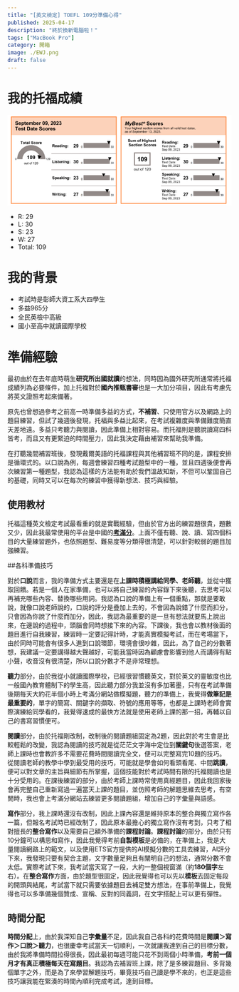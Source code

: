 ```yaml
---
title: "[英文檢定] TOEFL 109分準備心得"
published: 2025-04-17
description: "終於換新電腦啦！"
tags: ["MacBook Pro"]
category: 開箱
image: ./EWJ.png
draft: false
---
```


# 我的托福成績
![托福成績單](image.png)
- R: 29
- L: 30
- S: 23
- W: 27
- Total: 109
  
# 我的背景
- 考試時是彰師大資工系大四學生
- 多益965分
- 全民英檢中高級
- 國小至高中就讀國際學校

# 準備經驗

最初由於在去年底時萌生**研究所出國就讀**的想法，同時因為國外研究所通常將托福成績列為必要條件，加上托福對於**國內推甄書審**也是一大加分項目，因此有考慮先將英文證照考起來備著。  

原先也曾想過參考之前高一時準備多益的方式，**不補習**、只使用官方以及網路上的題目練習，但試了幾週後發現，托福與多益比起來，在考試複雜度與準備難度簡直天差地遠。多益只考聽力與閱讀，因此準備上相對容易。而托福則是聽說讀寫四科皆考，而且又有更緊迫的時間壓力，因此我決定藉由補習來幫助我準備。  

在打聽幾間補習班後，發現戴爾美語的托福課程與其他補習班不同的是，課程安排是循環式的。以口說為例，每週會練習四種考試題型中的一種，並且四週後便會再次練習第一種題型，我認為這樣的方法能有助於我們溫故知新，不但可以鞏固自己的基礎，同時又可以在每次的練習中獲得新想法、技巧與經驗。

## 使用教材

托福這種英文檢定考試最看重的就是實戰經驗，但由於官方出的練習題很貴，題數又少，因此我最常使用的平台是中國的[**考滿分**](https://toefl.kmf.com)。上面不僅有聽、說、讀、寫四個科目的大量練習題外，也依照題型、難易度等分類得很清楚，可以針對較弱的題目加強練習。

##各科準備技巧

對於**口說**而言，我的準備方式主要還是在**上課時積極講給同學、老師聽**，並從中獲取回饋。若是一個人在家準備，也可以將自己練習的內容錄下來後聽，去思考可以再補充哪些內容、替換哪些用詞。我認為口說的準備上有一個重點，那就是要敢說，就像口說老師說的，口說的評分是疊加上去的，不會因為說錯了什麼而扣分，只會因為你說了什麼而加分，因此，我認為最重要的是一旦有想法就要馬上說出來，在邊說的過程中，頭腦會同時想接下來的內容。下課後，我也會以教材後面的題目進行自我練習，練習時一定要記得計時，才能真實模擬考試，而在考場當下，由於同時可能會有很多人進到口說環節，環境會很吵雜，因此，為了自己的分數著想，我建議一定要講得越大聲越好，可能我當時因為顧慮會影響到他人而講得有點小聲，收音沒有很清楚，所以口說分數才不是非常理想。  

**聽力**部分，由於我從小就讀國際學校，已經很習慣聽英文，對於英文的靈敏度也比一般國內教育體制下的學生高，因此聽力部分我並沒有多加著墨，只有在考試準備後期每天大約花半個小時上考滿分網站做模擬題，聽力的準備上，我覺得**做筆記是最重要的**，單字的簡寫、關鍵字的擷取、符號的應用等等，也都是上課時老師會實際演練給同學看的，我覺得速成的最快方法就是使用老師上課的那一招，再輔以自己的書寫習慣便可。  

**閱讀**部分，由於托福剛改制，改制後的閱讀題組固定為2題，因此對於考生會是比較輕鬆的改變，我認為閱讀的技巧就是從茫茫文字海中定位到**關鍵句**後選答案，老師上課時也會教許多不需要花費時間閱讀完全文，便可以完整寫完10題的技巧。從閱讀老師的教學中學到最受用的技巧，可能就是學會如何看頭看尾、中間**跳讀**，便可以對文章的主旨與細節有所掌握，這個技能對於考試時間有限的托福閱讀也是十分受用的。在課後練習的部分，由於考師上課時常使用真經題目，因此我回家後會再完整自己重新寫過一遍當天上課的題目，並仿照考師的解題思維去思考，有空閒時，我也會上考滿分網站去練習更多閱讀題組，增加自己的字彙量與語感。  

**寫作**部分，我上課時還沒有改制，因此上課內容還是維持原本的整合與獨立寫作各一篇，但報名考試時已經改制了，因此原本最擔心的獨立寫作沒有考到，只考了相對擅長的**整合寫作**以及需要自己額外準備的**課程討論**。**課程討論**的部分，由於只有10分鐘可以構思和寫作，因此我覺得考前**自製模板**是必備的，在準備上，我是大量閱讀網路上的範文，以及使用ETS官方提供的AI模擬分數的工具去練習，AI評分下來，我發現只要有契合主題，文字數量足夠且有闡明自己的想法，通常分數不會太低。實際考試下來，我考試當天寫了一段，大約一整個視窗滿（約**180個字**左右）。在**整合寫作**方面，由於題型很固定，因此我覺得也可以先以**模板**去固定每段的開頭與結尾，考試當下就只需要依據題目去補足雙方想法，在事前準備上，我覺得也可以多準備幾個贊成、宣稱、反對的同義詞，在文字搭配上可以更有彈性。

## 時間分配

**時間分配**上，由於我深知自己**字彙量**不足，因此我自己各科的花費時間是**閱讀＞寫作＞口說＞聽力**，也很慶幸考試當天一切順利，一次就讓我達到自己的目標分數，由於我將準備時間拉得很長，因此最初每週可能只花不到兩個小時準備，**考前一個月才有真正積極每天在寫題目**。我認為去補習班上課，除了是多練習題目、多背幾個單字之外，而是為了來學習解題技巧，畢竟技巧自己讀是學不來的，也正是這些技巧讓我能在緊湊的時間內順利完成考試，達到目標。